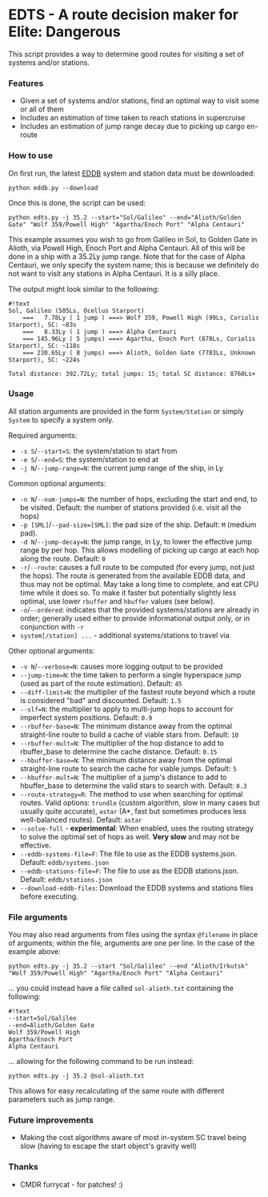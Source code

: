 # EDTS - A route decision maker for Elite: Dangerous #

This script provides a way to determine good routes for visiting a set of systems and/or stations.

### Features ###

* Given a set of systems and/or stations, find an optimal way to visit some or all of them
* Includes an estimation of time taken to reach stations in supercruise
* Includes an estimation of jump range decay due to picking up cargo en-route

### How to use ###

On first run, the latest [EDDB](http://eddb.io) system and station data must be downloaded:

`python eddb.py --download`

Once this is done, the script can be used:

`python edts.py -j 35.2 --start="Sol/Galileo" --end="Alioth/Golden Gate" "Wolf 359/Powell High" "Agartha/Enoch Port" "Alpha Centauri"`

This example assumes you wish to go from Galileo in Sol, to Golden Gate in Alioth, via Powell High, Enoch Port and Alpha Centauri. All of this will be done in a ship with a 35.2Ly jump range. Note that for the case of Alpha Centauri, we only specify the system name; this is because we definitely do not want to visit any stations in Alpha Centauri. It is a silly place.

The output might look similar to the following:
```
#!text
Sol, Galileo (505Ls, Ocellus Starport)
    ===   7.78Ly ( 1 jump ) ===> Wolf 359, Powell High (99Ls, Coriolis Starport), SC: ~83s
    ===   8.33Ly ( 1 jump ) ===> Alpha Centauri
    === 145.96Ly ( 5 jumps) ===> Agartha, Enoch Port (878Ls, Coriolis Starport), SC: ~118s
    === 230.65Ly ( 8 jumps) ===> Alioth, Golden Gate (7783Ls, Unknown Starport), SC: ~224s

Total distance: 392.72Ly; total jumps: 15; total SC distance: 8760Ls+
```

### Usage ###
All station arguments are provided in the form `System/Station` or simply `System` to specify a system only.

Required arguments:

* `-s S`/`--start=S`: the system/station to start from
* `-e S`/`--end=S`: the system/station to end at
* `-j N`/`--jump-range=N`: the current jump range of the ship, in Ly

Common optional arguments:

* `-n N`/`--num-jumps=N`: the number of hops, excluding the start and end, to be visited. Default: the number of stations provided (i.e. visit all the hops)
* `-p [SML]`/`--pad-size=[SML]`: the pad size of the ship. Default: `M` (medium pad).
* `-d N`/`--jump-decay=N`: the jump range, in Ly, to lower the effective jump range by per hop. This allows modelling of picking up cargo at each hop along the route. Default: `0`
* `-r`/`--route`: causes a full route to be computed (for every jump, not just the hops). The route is generated from the available EDDB data, and thus may not be optimal. May take a long time to complete, and eat CPU time while it does so. To make it faster but potentially slightly less optimal, use lower `rbuffer` and `hbuffer` values (see below).
* `-o`/`--ordered`: indicates that the provided systems/stations are already in order; generally used either to provide informational output only, or in conjunction with `-r`
* `system[/station] ...` - additional systems/stations to travel via

Other optional arguments:

* `-v N`/`--verbose=N`: causes more logging output to be provided
* `--jump-time=N`: the time taken to perform a single hyperspace jump (used as part of the route estimation). Default: `45`
* `--diff-limit=N`: the multiplier of the fastest route beyond which a route is considered "bad" and discounted. Default: `1.5`
* `--slf=N`: the multiplier to apply to multi-jump hops to account for imperfect system positions. Default: `0.9`
* `--rbuffer-base=N`: The minimum distance away from the optimal straight-line route to build a cache of viable stars from. Default: `10`
* `--rbuffer-mult=N`: The multiplier of the hop distance to add to rbuffer_base to determine the cache distance. Default: `0.15`
* `--hbuffer-base=N`: The minimum distance away from the optimal straight-line route to search the cache for viable jumps. Default: `5`
* `--hbuffer-mult=N`: The multiplier of a jump's distance to add to hbuffer_base to determine the valid stars to search with. Default: `0.3`
* `--route-strategy=R`: The method to use when searching for optimal routes. Valid options: `trundle` (custom algorithm, slow in many cases but usually quite accurate), `astar` (A*, fast but sometimes produces less well-balanced routes). Default: `astar`
* `--solve-full` - **experimental**: When enabled, uses the routing strategy to solve the optimal set of hops as well. **Very slow** and may not be effective.
* `--eddb-systems-file=F`: The file to use as the EDDB systems.json. Default: `eddb/systems.json`
* `--eddb-stations-file=F`: The file to use as the EDDB stations.json. Default: `eddb/stations.json`
* `--download-eddb-files`: Download the EDDB systems and stations files before executing.

### File arguments ###

You may also read arguments from files using the syntax `@filename` in place of arguments; within the file, arguments are one per line. In the case of the example above:

`python edts.py -j 35.2 --start "Sol/Galileo" --end "Alioth/Irkutsk" "Wolf 359/Powell High" "Agartha/Enoch Port" "Alpha Centauri"`

... you could instead have a file called `sol-alioth.txt` containing the following:

```
#!text
--start=Sol/Galileo
--end=Alioth/Golden Gate
Wolf 359/Powell High
Agartha/Enoch Port
Alpha Centauri
```

... allowing for the following command to be run instead:

`python edts.py -j 35.2 @sol-alioth.txt`

This allows for easy recalculating of the same route with different parameters such as jump range.

### Future improvements ###

* Making the cost algorithms aware of most in-system SC travel being slow (having to escape the start object's gravity well)

### Thanks ###

* CMDR furrycat - for patches! :)
